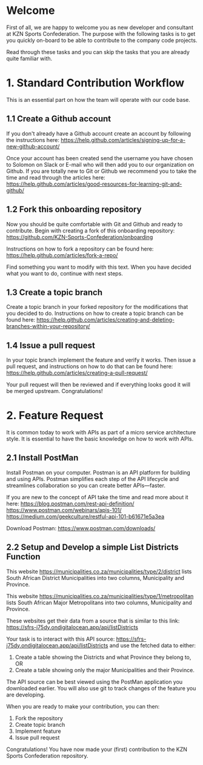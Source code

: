 # Welcome
First of all, we are happy to welcome you as new developer and consultant at KZN Sports Confederation. The purpose with the following tasks is to get you quickly on-board to be able to contribute to the company code projects.

Read through these tasks and you can skip the tasks that you are already quite familiar with.

# 1. Standard Contribution Workflow

This is an essential part on how the team will operate with our code base.

## 1.1 Create a Github account

If you don't already have a Github account create an account by following the instructions here: https://help.github.com/articles/signing-up-for-a-new-github-account/

Once your account has been created send the username you have chosen to Solomon on Slack or E-mail who will then add you to our organization on Github. If you are totally new to Git or Github we recommend you to take the time and read through the articles here: https://help.github.com/articles/good-resources-for-learning-git-and-github/

## 1.2 Fork this onboarding repository

Now you should be quite comfortable with Git and Github and ready to contribute. Begin with creating a fork of this onboarding repository: https://github.com/KZN-Sports-Confederation/onboarding

Instructions on how to fork a repository can be found here: https://help.github.com/articles/fork-a-repo/

Find something you want to modify with this text. When you have decided what you want to do, continue with next steps.


## 1.3 Create a topic branch

Create a topic branch in your forked repository for the modifications that you decided to do. Instructions on how to create a topic branch can be found here: https://help.github.com/articles/creating-and-deleting-branches-within-your-repository/

## 1.4 Issue a pull request

In your topic branch implement the feature and verify it works. Then issue a pull request, and instructions on how to do that can be found here: https://help.github.com/articles/creating-a-pull-request/

Your pull request will then be reviewed and if everything looks good it will be merged upstream. Congratulations!


# 2. Feature Request

It is common today to work with APIs as part of a micro service architecture style. It is essential to have the basic knowledge on how to work with APIs.

## 2.1 Install PostMan

Install Postman on your computer. Postman is an API platform for building and using APIs. Postman simplifies each step of the API lifecycle and streamlines collaboration so you can create better APIs—faster.

If you are new to the concept of API take the time and read more about it here: 
https://blog.postman.com/rest-api-definition/
https://www.postman.com/webinars/apis-101/
https://medium.com/geekculture/restful-api-101-b61671e5a3ea

Download Postman: https://www.postman.com/downloads/

## 2.2 Setup and Develop a simple List Districts Function

This website https://municipalities.co.za/municipalities/type/2/district lists South African District Municipalities into two columns, Municipality and Province.


This website https://municipalities.co.za/municipalities/type/1/metropolitan lists South African Major Metropolitans into two columns, Municipality and Province.


These websites get their data from a source that is similar to this link: https://sfrs-j75dy.ondigitalocean.app/api/listDistricts

Your task is to interact with this API source: https://sfrs-j75dy.ondigitalocean.app/api/listDistricts and use the fetched data to either:

1. Create a table showing the Districts and what Province they belong to, OR
2. Create a table showing only the major Municipalities and their Province.

The API source can be best viewed using the PostMan application you downloaded earlier. You will also use git to track changes of the feature you are developing.

When you are ready to make your contribution, you can then:

 1. Fork the repository
 2. Create topic branch
 3. Implement feature
 4. Issue pull request
 
Congratulations! You have now made your (first) contribution to the KZN Sports Confederation repository.
